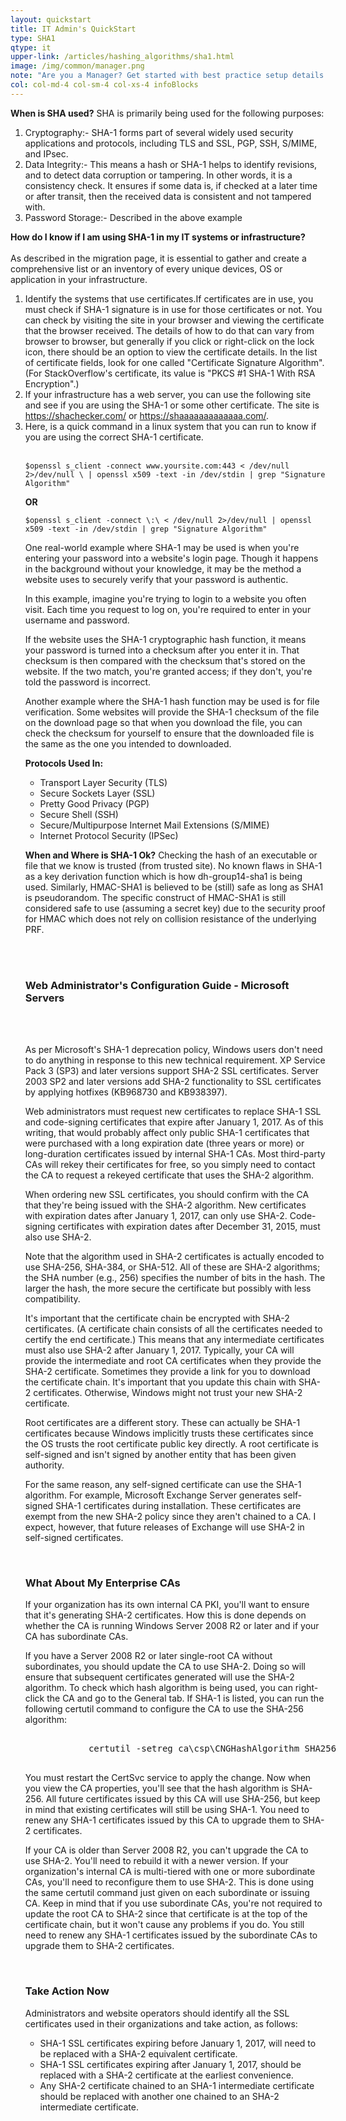 ```yaml
---
layout: quickstart
title: IT Admin's QuickStart
type: SHA1
qtype: it
upper-link: /articles/hashing_algorithms/sha1.html
image: /img/common/manager.png
note: "Are you a Manager? Get started with best practice setup details above."
col: col-md-4 col-sm-4 col-xs-4 infoBlocks
---
```

 <p id="when">
            <strong>When is SHA used?</strong>
            SHA is primarily being used for the following purposes:
            <ol><li>
                Cryptography:- SHA-1 forms part of several widely used security applications and protocols, including TLS and SSL, PGP, SSH, S/MIME, and IPsec.
              </li>
              <li>
                Data Integrity:- This means a hash or SHA-1 helps to identify revisions, and to detect data corruption or tampering. In other words, it is a consistency check. It ensures if some data is, if checked at a later time or after transit, then the received data is consistent and not tampered with.
              </li>
              <li>
                Password Storage:- Described in the above example
              </li>
            </ol>
          </p>

<p id="identification">
            <strong>How do I know if I am using SHA-1 in my IT systems or infrastructure?</strong><br /> <br />
            As described in the migration page, it is essential to gather and create a comprehensive list or an inventory of every unique devices, OS or application in your infrastructure.
            <ol><li>
                Identify the systems that use certificates.If certificates are in use, you must check if SHA-1 signature is in use for those certificates or not. You can check by visiting the site in your browser and viewing the certificate that the browser received. The details of how to do that can vary from browser to browser, but generally if you click or right-click on the lock icon, there should be an option to view the certificate details. In the list of certificate fields, look for one called "Certificate Signature Algorithm". (For StackOverflow's certificate, its value is "PKCS #1 SHA-1 With RSA Encryption".)
              </li>
              <li>
                If your infrastructure has a web server, you can use the following site and see if you are using the SHA-1 or some other certificate. The site is <a href="https://shachecker.com/">https://shachecker.com/</a> or <a href="https://shaaaaaaaaaaaaa.com/">https://shaaaaaaaaaaaaa.com/</a>.
              </li>
              <li>
                Here, is a quick command in a linux system that you can run to know if you are using the correct SHA-1 certificate.<br><br>
                <pre>
<code>$openssl s_client -connect www.yoursite.com:443 < /dev/null 2>/dev/null \ | openssl x509 -text -in /dev/stdin | grep "Signature Algorithm"</code></pre>
<strong>OR</strong><br>
<pre><code>$openssl s_client -connect \<host\>:\<port\> < /dev/null 2>/dev/null | openssl x509 -text -in /dev/stdin | grep "Signature Algorithm"</code></pre>
          <p>
            One real-world example where SHA-1 may be used is when you're entering your password into a website's login page. Though it happens in the background without your knowledge, it may be the method a website uses to securely verify that your password is authentic.
          </p>
          <p>
            In this example, imagine you're trying to login to a website you often visit. Each time you request to log on, you're required to enter in your username and password.
          </p>
          <p>
            If the website uses the SHA-1 cryptographic hash function, it means your password is turned into a checksum after you enter it in. That checksum is then compared with the checksum that's stored on the website. If the two match, you're granted access; if they don't, you're told the password is incorrect.
          </p>
          <p>
            Another example where the SHA-1 hash function may be used is for file verification. Some websites will provide the SHA-1 checksum of the file on the download page so that when you download the file, you can check the checksum for yourself to ensure that the downloaded file is the same as the one you intended to downloaded.
          </p>

<p id="where">
            <strong>Protocols Used In:</strong>
            <ul>
              <li>Transport Layer Security (TLS)</li>
              <li>Secure Sockets Layer (SSL)</li>
              <li>Pretty Good Privacy (PGP)</li>
              <li>Secure Shell (SSH)</li>
              <li>Secure/Multipurpose Internet Mail Extensions (S/MIME)</li>
              <li>Internet Protocol Security (IPSec)</li>
            </ul>
          </p>
          <p id="whenToUse">
            <strong>When and Where is SHA-1 Ok?</strong>
            Checking the hash of an executable or file that we know is trusted (from trusted site).
            No known flaws in SHA-1 as a key derivation function which is how dh-group14-sha1 is being used.  
            Similarly, HMAC-SHA1 is believed to be (still) safe as long as SHA1 is pseudorandom.   
            The specific construct of HMAC-SHA1 is still considered safe to use (assuming a secret key) due to the security proof for HMAC which does not rely on collision resistance of the underlying PRF.
          </p>

<br /> <br />

<h3>Web Administrator's Configuration Guide - Microsoft Servers</h3>
<br /> <br />
<p>
            As per Microsoft's SHA-1 deprecation policy, Windows users don't need to do anything in response to this new technical requirement. XP Service Pack 3 (SP3) and later versions support SHA-2 SSL certificates. Server 2003 SP2 and later versions add SHA-2 functionality to SSL certificates by applying hotfixes (KB968730 and KB938397).
          </p>
          <p>
            <span class="green">Web administrators must request new certificates to replace SHA-1 SSL and code-signing certificates that expire after January 1, 2017.</span> As of this writing, that would probably affect only public SHA-1 certificates that were purchased with a long expiration date (three years or more) or long-duration certificates issued by internal SHA-1 CAs. Most third-party CAs will rekey their certificates for free, so you simply need to contact the CA to request a rekeyed certificate that uses the SHA-2 algorithm.
          </p>
          <p>
            When ordering new SSL certificates, you should confirm with the CA that they're being issued with the SHA-2 algorithm. New certificates with expiration dates after January 1, 2017, can only use SHA-2. Code-signing certificates with expiration dates after December 31, 2015, must also use SHA-2.
          </p>
          <p>
            Note that the algorithm used in SHA-2 certificates is actually encoded to use SHA-256, SHA-384, or SHA-512. All of these are SHA-2 algorithms; the SHA number (e.g., 256) specifies the number of bits in the hash. The larger the hash, the more secure the certificate but possibly with less compatibility.
          </p>
          <p>
            <span class="green">It's important that the certificate chain be encrypted with SHA-2 certificates. (A certificate chain consists of all the certificates needed to certify the end certificate.)</span> This means that any intermediate certificates must also use SHA-2 after January 1, 2017. Typically, your CA will provide the intermediate and root CA certificates when they provide the SHA-2 certificate. Sometimes they provide a link for you to download the certificate chain. It's important that you update this chain with SHA-2 certificates. Otherwise, Windows might not trust your new SHA-2 certificate.
          </p>
          <p>
            Root certificates are a different story. These can actually be SHA-1 certificates because Windows implicitly trusts these certificates since the OS trusts the root certificate public key directly. A root certificate is self-signed and isn't signed by another entity that has been given authority.
          </p>
          <p>
            For the same reason, any self-signed certificate can use the SHA-1 algorithm. For example, Microsoft Exchange Server generates self-signed SHA-1 certificates during installation. These certificates are exempt from the new SHA-2 policy since they aren't chained to a CA. I expect, however, that future releases of Exchange will use SHA-2 in self-signed certificates.
          </p>

<br />
          <h3 id="enterprise">What About My Enterprise CAs</h3>
          <p>
            If your organization has its own internal CA PKI, you'll want to ensure that it's generating SHA-2 certificates. How this is done depends on whether the CA is running Windows Server 2008 R2 or later and if your CA has subordinate CAs.
          </p>
          <p>
            If you have a Server 2008 R2 or later single-root CA without subordinates, you should update the CA to use SHA-2. Doing so will ensure that subsequent certificates generated will use the SHA-2 algorithm. To check which hash algorithm is being used, you can right-click the CA and go to the General tab. If SHA-1 is listed, you can run the following certutil command to configure the CA to use the SHA-256 algorithm:
            <xmp>
            certutil -setreg ca\csp\CNGHashAlgorithm SHA256
            </xmp>
          </p>
          <p>
            You must restart the CertSvc service to apply the change. Now when you view the CA properties, you'll see that the hash algorithm is SHA-256. All future certificates issued by this CA will use SHA-256, but keep in mind that existing certificates will still be using SHA-1. You need to renew any SHA-1 certificates issued by this CA to upgrade them to SHA-2 certificates.
          </p>
          <p>
            <span class="red">If your CA is older than Server 2008 R2, you can't upgrade the CA to use SHA-2. You'll need to rebuild it with a newer version.</span> If your organization's internal CA is multi-tiered with one or more subordinate CAs, you'll need to reconfigure them to use SHA-2. This is done using the same certutil command just given on each subordinate or issuing CA. Keep in mind that if you use subordinate CAs, you're not required to update the root CA to SHA-2 since that certificate is at the top of the certificate chain, but it won't cause any problems if you do. You still need to renew any SHA-1 certificates issued by the subordinate CAs to upgrade them to SHA-2 certificates.
          </p>

<br />
          <h3 id="action">Take Action Now</h3>
          <p>
            Administrators and website operators should identify all the SSL certificates used in their organizations and take action, as follows:
            <ul>
              <li>
                SHA-1 SSL certificates expiring before January 1, 2017, will need to be replaced with a SHA-2 equivalent certificate.
              </li>
              <li>
                SHA-1 SSL certificates expiring after January 1, 2017, should be replaced with a SHA-2 certificate at the earliest convenience.
              </li>
              <li>
                Any SHA-2 certificate chained to an SHA-1 intermediate certificate should be replaced with another one chained to an SHA-2 intermediate certificate.
              </li>
            </ul>
          </p>
